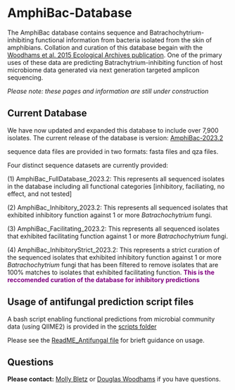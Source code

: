 # AmphiBac-Database

The AmphiBac database contains sequence and Batrachochytrium-inhibiting functional information from bacteria isolated from the skin of amphibians.  Collation and curation of this database begain with the [Woodhams et al. 2015 Ecological Archives publication](https://esajournals.onlinelibrary.wiley.com/doi/abs/10.1890/14-1837.1). One of the primary uses of these data are predicting Batrachytrium-inhibiting function of host microbiome data generated via next generation targeted amplicon sequencing.

*Please note: these pages and information are still under construction* 

## Current Database

We have now updated and expanded this database to include over 7,900 isolates. The current release of the database is version: [AmphiBac-2023.2](https://github.com/AmphiBac/AmphiBac-Database/tree/main/AmphiBac-2023.2)

sequence data files are provided in two formats: fasta files and qza files.

Four distinct sequence datasets are currently provided:

(1) AmphiBac_FullDatabase_2023.2: This represents all sequenced isolates in the database including all functional categories [inhibitory, faciliating, no effect, and not tested]

(2) AmphiBac_Inhibitory_2023.2: This represents all sequenced isolates that exhibited inhibitory function against 1 or more *Batrachochytrium* fungi.

(3) AmphiBac_Facilitating_2023.2: This represents all sequenced isolates that exhibited facilitating function against 1 or more *Batrachochytrium* fungi.

(4) AmphiBac_InhibitoryStrict_2023.2: This represents a strict curation of the  sequenced isolates that exhibited inhibitory function against 1 or more *Batrachochytrium* fungi that has been filtered to remove isolates that are 100% matches to isolates that exhibited facilitating function. <span style="color:purple">**This is the reccomended curation of the database for inhibitory predictions**</span>

## Usage of antifungal prediction script files

A bash script enabling functional predictions from microbial community data (using QIIME2) is provided in the [scripts folder](https://github.com/AmphiBac/AmphiBac-Database/tree/main/scripts)

Please see the [ReadME_Antifungal file](https://github.com/AmphiBac/AmphiBac-Database/blob/main/scripts/README_Antifungal.txt) for brieft guidance on usage.

## Questions

**Please contact:** [Molly Bletz](molly.bletz@gmail.com) or [Douglas Woodhams](dwoodhams@gmail.com) if you have questions.

